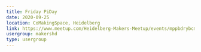 ```yaml
---
title: Friday PiDay
date: 2020-09-25
location: CoMakingSpace, Heidelberg
link: https://www.meetup.com/Heidelberg-Makers-Meetup/events/mppbdrybcmbhc/
usergroup: makershd
type: usergroup
---
```

